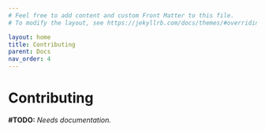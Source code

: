 ```yaml
---
# Feel free to add content and custom Front Matter to this file.
# To modify the layout, see https://jekyllrb.com/docs/themes/#overriding-theme-defaults

layout: home
title: Contributing
parent: Docs
nav_order: 4
---
```


# Contributing
**#TODO:** _Needs documentation._
